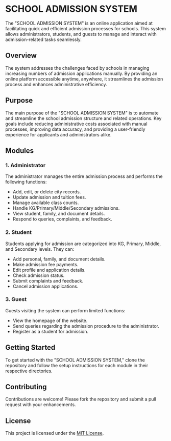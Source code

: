 # SCHOOL ADMISSION SYSTEM

The "SCHOOL ADMISSION SYSTEM" is an online application aimed at facilitating quick and efficient admission processes for schools. This system allows administrators, students, and guests to manage and interact with admission-related tasks seamlessly.

## Overview

The system addresses the challenges faced by schools in managing increasing numbers of admission applications manually. By providing an online platform accessible anytime, anywhere, it streamlines the admission process and enhances administrative efficiency.

## Purpose

The main purpose of the "SCHOOL ADMISSION SYSTEM" is to automate and streamline the school admission structure and related operations. Key goals include reducing administrative costs associated with manual processes, improving data accuracy, and providing a user-friendly experience for applicants and administrators alike.

## Modules

### 1. Administrator

The administrator manages the entire admission process and performs the following functions:
- Add, edit, or delete city records.
- Update admission and tuition fees.
- Manage available class counts.
- Handle KG/Primary/Middle/Secondary admissions.
- View student, family, and document details.
- Respond to queries, complaints, and feedback.

### 2. Student

Students applying for admission are categorized into KG, Primary, Middle, and Secondary levels. They can:
- Add personal, family, and document details.
- Make admission fee payments.
- Edit profile and application details.
- Check admission status.
- Submit complaints and feedback.
- Cancel admission applications.

### 3. Guest

Guests visiting the system can perform limited functions:
- View the homepage of the website.
- Send queries regarding the admission procedure to the administrator.
- Register as a student for admission.

## Getting Started

To get started with the "SCHOOL ADMISSION SYSTEM," clone the repository and follow the setup instructions for each module in their respective directories.

## Contributing

Contributions are welcome! Please fork the repository and submit a pull request with your enhancements.

## License

This project is licensed under the [MIT License](link-to-license).

